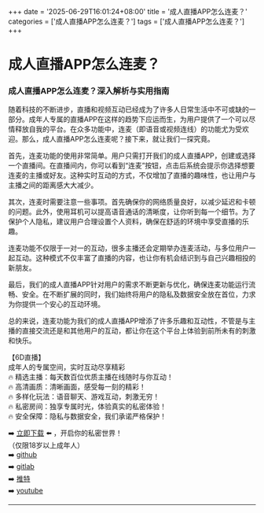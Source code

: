 +++
date = '2025-06-29T16:01:24+08:00'
title = '成人直播APP怎么连麦？'
categories = ['成人直播APP怎么连麦？']
tags = ['成人直播APP怎么连麦？']
+++

# 成人直播APP怎么连麦？

### 成人直播APP怎么连麦？深入解析与实用指南

随着科技的不断进步，直播和视频互动已经成为了许多人日常生活中不可或缺的一部分。成年人专属的直播APP在这样的趋势下应运而生，为用户提供了一个可以尽情释放自我的平台。在众多功能中，连麦（即语音或视频连线）的功能尤为受欢迎。那么，成人直播APP怎么连麦呢？接下来，就让我们一探究竟。

首先，连麦功能的使用非常简单。用户只需打开我们的成人直播APP，创建或选择一个直播间。在直播间内，你可以看到“连麦”按钮，点击后系统会提示你选择想要连麦的主播或好友。这种实时互动的方式，不仅增加了直播的趣味性，也让用户与主播之间的距离感大大减少。

其次，连麦时需要注意一些事项。首先确保你的网络质量良好，以减少延迟和卡顿的问题。此外，使用耳机可以提高语音通话的清晰度，让你听到每一个细节。为了保护个人隐私，建议用户合理设置个人资料，确保在舒适的环境中享受直播的乐趣。

连麦功能不仅限于一对一的互动，很多主播还会定期举办连麦活动，与多位用户一起互动。这种模式不仅丰富了直播的内容，也让你有机会结识到与自己兴趣相投的新朋友。

最后，我们的成人直播APP针对用户的需求不断更新与优化，确保连麦功能运行流畅、安全。在不断扩展的同时，我们始终将用户的隐私及数据安全放在首位，力求为你提供一个安心的互动环境。

总的来说，连麦功能为我们的成人直播APP增添了许多乐趣和互动性，不管是与主播的直接交流还是和其他用户的互动，都让你在这个平台上体验到前所未有的刺激和快乐。

【6D直播】  
成年人的专属空间，实时互动尽享精彩  
🔥 精选主播：每天数百位优质主播在线随时与你互动！  
🔥 高清画质：清晰画面，感受每一刻的精彩！  
🔥 多样化玩法：语音聊天、游戏互动，刺激无穷！  
🔥 私密房间：独享专属时光，体验真实的私密体验！  
🔥 安全保障：隐私与数据安全，我们承诺严格保护！

➡️ [立即下载](https://down123.s3.ap-east-1.amazonaws.com/down/down.html?channelCode=blog) ⬅️ ，开启你的私密世界！  
（仅限18岁以上成年人）  
➡️ [github](https://aldult-live.github.io/)  
➡️ [gitlab](https://seo-09598d.gitlab.io/)  
➡️ [推特](https://x.com/wegame33)  
➡️ [youtube](https://www.youtube.com/@6Dlive)

---
